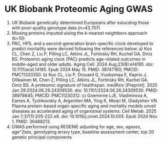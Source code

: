 # UK Biobank Proteomic Aging GWAS
1. UK Biobank genetically determined Europeans after exlucding those with poor-quality genotype data (n=43,707)
2. Missing proteins imputed uising the k-nearest neightbors approach (k=10)
3. PAC, HPS, and a second-generation brain-specific clock developed to predict mortaility were derived following the references below.
a) Kuo CL, Chen Z, Liu P, Pilling LC, Atkins JL, Fortinsky RH, Kuchel GA, Diniz BS. Proteomic aging clock (PAC) predicts age-related outcomes in middle-aged and older adults. Aging Cell. 2024 Aug;23(8):e14195. doi: 10.1111/acel.14195. Epub 2024 May 15. PMID: 38747160; PMCID: PMC11320350.
b) Kuo CL, Liu P, Drouard G, Vuoksimaa E, Kaprio J, Ollikainen M, Chen Z, Pilling LC, Atkins JL, Fortinsky RH, Kuchel GA, Diniz BS. A proteomic signature of healthspan. medRxiv [Preprint]. 2025 Jan 28:2024.06.26.24309530. doi: 10.1101/2024.06.26.24309530. PMID: 38978645; PMCID: PMC11230312.
c) Goeminne LJE, Vladimirova A, Eames A, Tyshkovskiy A, Argentieri MA, Ying K, Moqri M, Gladyshev VN. Plasma protein-based organ-specific aging and mortality models unveil diseases as accelerated aging of organismal systems. Cell Metab. 2025 Jan 7;37(1):205-222.e6. doi: 10.1016/j.cmet.2024.10.005. Epub 2024 Nov 1. PMID: 39488213.
5. GWAS performed using REGENIE adjusting for age, sex, age*sex, age^2*sex, genotyping arrary type, baseline assessment center, top 20 genetic principal components
